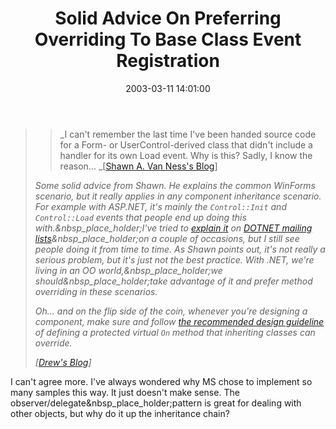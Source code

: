 ﻿---
layout: post
title: "Solid Advice On Preferring Overriding To Base Class Event Registration "
comments: false
date: 2003-03-11 14:01:00
updated: 2004-05-05 14:36:00
categories:
 - Technology
subtext-id: a1704337-1e52-4bbf-b5f0-72a2dfbcbd6c
alias: /blog/Solid-Advice-On-Preferring-Overriding-To-Base-Class-Event-Registration-.aspx
---


> > _I can't remember the last time I've been handed source code for a Form- or UserControl-derived class that didn't include a handler for its own Load event. Why is this? Sadly, I know the reason... _[[Shawn A. Van Ness's Blog](http://dotnetweblogs.com/SAVanNess/posts/3646.aspx)]
> 
> _Some solid advice from Shawn. He explains the common WinForms scenario, but it really applies in any component inheritance scenario. For example with ASP.NET, it's mainly the `Control::Init` and `Control::Load` events that people end up doing this with.&nbsp_place_holder;I've tried to _[_explain it_](http://discuss.develop.com/archives/wa.exe?A2=ind0209D&L=DOTNET-WEB&P=R2168&1=ADVANCED-DOTNETDOTNET-CLRDOTNET-CXDOTNET-WEB&9=A&I=-3&K=1&X=74CD2060428A4C4B47&Y=dmarsh@mimeo.com&d=no+match;match;matches&z=4)_ on _[_DOTNET mailing lists_](http://discuss.develop.com/)_&nbsp_place_holder;on a couple of occasions, but I still see people doing it from time to time. As Shawn points out, it's not really a serious problem, but it's just not the best practice. With .NET, we're living in an OO world,&nbsp_place_holder;we should&nbsp_place_holder;take advantage of it and prefer method overriding in these scenarios._
> 
> _Oh... and on the flip side of the coin, whenever you're designing a component, make sure and follow _[_the recommended design guideline_](http://msdn.microsoft.com/library/default.asp?url=/library/en-us/cpgenref/html/cpconeventusageguidelines.asp)_ of defining a protected virtual `On` method that inheriting classes can override._
> 
> _[_[_Drew's Blog_](http://dotnetweblogs.com/dmarsh/)_]_

I can't agree more. I've always wondered why MS chose to implement so many samples this way. It just doesn't make sense. The observer/delegate&nbsp_place_holder;pattern is great for dealing with other objects, but why do it up the inheritance chain?
